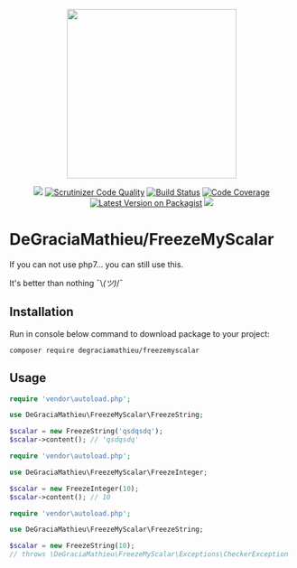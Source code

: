 <p align="center">
<img src="https://nsa40.casimages.com/img/2019/02/05//190205101808386466.png" width="300">
</p>
<p align="center">
 <a href="https://www.codacy.com/app/DeGraciaMathieu/FreezeMyScalar?utm_source=github.com&amp;utm_medium=referral&amp;utm_content=DeGraciaMathieu/FreezeMyScalar&amp;utm_campaign=Badge_Grade"><img src="https://api.codacy.com/project/badge/Grade/6b3de0e48bf143ae8690b53fdf2a8865"/></a>
<a href="https://scrutinizer-ci.com/g/degraciamathieu/freezemyscalar/?branch=master"><img src="https://scrutinizer-ci.com/g/DeGraciaMathieu/FreezeMyScalar/badges/quality-score.png?b=master" alt="Scrutinizer Code Quality"></a>
<a href="https://travis-ci.org/DeGraciaMathieu/FreezeMyScalar"><img src="https://travis-ci.org/DeGraciaMathieu/FreezeMyScalar.svg?branch=master" alt="Build Status"></a>
<a href="https://scrutinizer-ci.com/g/DeGraciaMathieu/FreezeMyScalar/?branch=master"><img src="https://scrutinizer-ci.com/g/DeGraciaMathieu/FreezeMyScalar/badges/coverage.png?b=master" alt="Code Coverage"></a>
<a href="https://packagist.org/packages/degraciamathieu/freezemyscalar"><img src="https://img.shields.io/packagist/v/degraciamathieu/freezemyscalar.svg?style=flat-square" alt="Latest Version on Packagist"></a>
<a href='https://packagist.org/packages/degraciamathieu/freezemyscalar'><img src='https://img.shields.io/packagist/dt/degraciamathieu/freezemyscalar.svg?style=flat-square' /></a>
</p>

# DeGraciaMathieu/FreezeMyScalar

If you can not use php7... you can still use this.

It's better than nothing ¯\\_(ツ)_/¯
 
## Installation
 
Run in console below command to download package to your project:

```
composer require degraciamathieu/freezemyscalar

```
## Usage

```php
require 'vendor\autoload.php';

use DeGraciaMathieu\FreezeMyScalar\FreezeString;

$scalar = new FreezeString('qsdqsdq');
$scalar->content(); // 'qsdqsdq'
```

```php
require 'vendor\autoload.php';

use DeGraciaMathieu\FreezeMyScalar\FreezeInteger;

$scalar = new FreezeInteger(10);
$scalar->content(); // 10
```

```php
require 'vendor\autoload.php';

use DeGraciaMathieu\FreezeMyScalar\FreezeString;

$scalar = new FreezeString(10); 
// throws \DeGraciaMathieu\FreezeMyScalar\Exceptions\CheckerException
```
